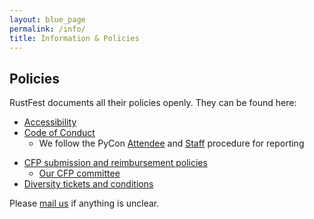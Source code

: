 ```yaml
---
layout: blue_page
permalink: /info/
title: Information & Policies
---
```


## Policies

RustFest documents all their policies openly. They can be found here:

* [Accessibility](/accessibility)
* [Code of Conduct](/code-of-conduct)
    * We follow the PyCon [Attendee](https://us.pycon.org/2018/about/code-of-conduct/attendee-procedure/) and [Staff](https://us.pycon.org/2018/about/code-of-conduct/staff-procedure/) procedure for reporting
<!-- * [Parents and nursing mothers](/parents) -->
* [CFP submission and reimbursement policies](https://cfp.rustfest.eu/events/rustfest-rome-2018)
    * [Our CFP committee](/cfp-committee)
* [Diversity tickets and conditions](https://diversitytickets.org)

Please [mail us](mailto:team@rustfest.eu) if anything is unclear.

